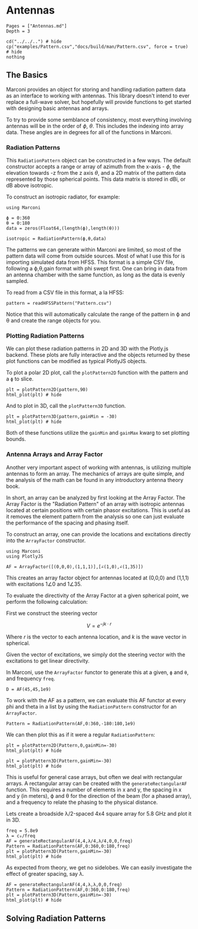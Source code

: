 # Antennas

```@contents
Pages = ["Antennas.md"]
Depth = 3
```

```@eval
cd("../../..") # hide
cp("examples/Pattern.csv","docs/build/man/Pattern.csv", force = true) # hide
nothing
```

## The Basics
Marconi provides an object for storing and handling radiation pattern data as an interface to working with antennas. This library doesn't intend to ever replace a full-wave solver, but hopefully will provide functions to get started with designing basic antennas and arrays.

To try to provide some semblance of consistency, most everything involving antennas will be in the order of $\phi$, $\theta$. This includes the indexing into array data. These angles are in degrees for all of the functions in Marconi.

### Radiation Patterns
This `RadiationPattern` object can be constructed in a few ways. The default constructor accepts a range or array of azimuth from the x-axis - $\phi$, the elevation towards -z from the z axis $\theta$, and a 2D matrix of the pattern data represented by those spherical points. This data matrix is stored in dBi, or dB above isotropic.

To construct an isotropic radiator, for example:

```@example rad
using Marconi

ϕ = 0:360
θ = 0:180
data = zeros(Float64,(length(ϕ),length(θ)))

isotropic = RadiationPattern(ϕ,θ,data)
```

The patterns we can generate within Marconi are limited, so most of the pattern data will come from outside sources. Most of what I use this for is importing simulated data from HFSS. This format is a simple CSV file, following a ϕ,θ,gain format with phi swept first. One can bring in data from an antenna chamber with the same function, as long as the data is evenly sampled.

To read from a CSV file in this format, a la HFSS:

```@example rad
pattern = readHFSSPattern("Pattern.csv")
```

Notice that this will automatically calculate the range of the pattern in ϕ and θ and create the range objects for you.


### Plotting Radiation Patterns
We can plot these radiation patterns in 2D and 3D with the Plotly.js backend. These plots are fully interactive and the objects returned by these plot functions can be modified as typical PlotlyJS objects.

To plot a polar 2D plot, call the `plotPattern2D` function with the pattern and a `ϕ` to slice.

```@example rad
plt = plotPattern2D(pattern,90)
html_plot(plt) # hide
```

And to plot in 3D, call the `plotPattern3D` function.

```@example rad
plt = plotPattern3D(pattern,gainMin = -30)
html_plot(plt) # hide
```

Both of these functions utilize the `gainMin` and `gainMax` kwarg to set plotting bounds.


### Antenna Arrays and Array Factor
Another very important aspect of working with antennas, is utilizing multiple antennas to form an array. The mechanics of arrays are quite simple, and the analysis of the math can be found in any introductory antenna theory book.

In short, an array can be analyzed by first looking at the Array Factor. The Array Factor is the "Radiation Pattern" of an array with isotropic antennas located at certain positions with certain phasor excitations. This is useful as it removes the element pattern from the analysis so one can just evaluate the performance of the spacing and phasing itself.

To construct an array, one can provide the locations and excitations directly into the `ArrayFactor` constructor.

```@setup af
using Marconi
using PlotlyJS
```

```@example af
AF = ArrayFactor([(0,0,0),(1,1,1)],[∠(1,0),∠(1,35)])
```

This creates an array factor object for antennas located at (0,0,0) and (1,1,1) with excitations 1∠0 and 1∠35.

To evaluate the directivity of the Array Factor at a given spherical point, we perform the following calculation:

First we construct the steering vector
```math
V = e^{-jk \cdot r}
```
Where $r$ is the vector to each antenna location, and $k$ is the wave vector in spherical.

Given the vector of excitations, we simply dot the steering vector with the excitations to get linear directivity.

In Marconi, use the `ArrayFactor` functor to generate this at a given, `ϕ` and `θ`, and frequency `freq`.

```@example af
D = AF(45,45,1e9)
```

To work with the AF as a pattern, we can evaluate this AF functor at every phi and theta in a list by using the `RadiationPattern` constructor for an `ArrayFactor`.

```@example af
Pattern = RadiationPattern(AF,0:360,-180:180,1e9)
```

We can then plot this as if it were a regular `RadiationPattern`:

```@example af
plt = plotPattern2D(Pattern,0,gainMin=-30)
html_plot(plt) # hide
```

```@example af
plt = plotPattern3D(Pattern,gainMin=-30)
html_plot(plt) # hide
```

This is useful for general case arrays, but often we deal with rectangular arrays. A rectangular array can be created with the `generateRectangularAF` function. This requires a number of elements in x and y, the spacing in x and y (in meters), ϕ and θ for the direction of the beam (for a phased array), and a frequency to relate the phasing to the physical distance.

Lets create a broadside λ/2-spaced 4x4 square array for 5.8 GHz and plot it in 3D.

```@example af
freq = 5.8e9
λ = c₀/freq
AF = generateRectangularAF(4,4,λ/4,λ/4,0,0,freq)
Pattern = RadiationPattern(AF,0:360,0:180,freq)
plt = plotPattern3D(Pattern,gainMin=-30)
html_plot(plt) # hide
```

As expected from theory, we get no sidelobes. We can easily investigate the effect of greater spacing, say λ.

```@example af
AF = generateRectangularAF(4,4,λ,λ,0,0,freq)
Pattern = RadiationPattern(AF,0:360,0:180,freq)
plt = plotPattern3D(Pattern,gainMin=-30)
html_plot(plt) # hide
```



## Solving Radiation Patterns
